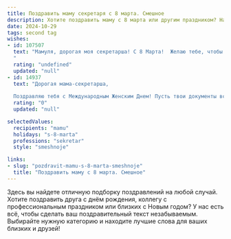```yaml
---
title: Поздравить маму секретаря с 8 марта. Смешное
description: Хотите поздравить маму с 8 марта или другим праздником? Наш ИИ создаст незабываемое поздравление, а вы обязательно выделитесь среди других.  
date: 2024-10-29
tags: second tag
wishes:
- id: 107507
  text: "Мамуля, дорогая моя секретарша! С 8 Марта!  Желаю тебе, чтобы твой рабочий день был таким же сладким, как твой любимый торт, а начальник таким же внимательным, как я к твоим просьбам (ну, почти!). Пусть все секреты твои будут приятными, а  тайны – только о том, где спрятан самый вкусный шоколад!  Будь здорова, любима и немного ленива — ты заслужила!
  "
  rating: "undefined"
  updated: "null"
- id: 14937
  text: "Дорогая мама-секретарша,
  
  Поздравляю тебя с Международным Женским Днем! Пусть твои документы всегда будут в порядке, а папки - аккуратными, как твоя прическа. Пусть твои ручки пишут только хорошие новости, а кнопки телефона нажимают только на счастливые звонки. Ты - настоящая мастерская по наведению порядка и гармонии. Пусть твои дни будут такими же яркими и организованными, как цветные стикеры на твоем мониторе! С 8 марта!"
  rating: "0"
  updated: "null"

selectedValues:
  recipients: "mamu"
  holidays: "s-8-marta"
  professions: "sekretar"
  style: "smeshnoje"

links:
- slug: "pozdravit-mamu-s-8-marta-smeshnoje"
  title: "Поздравить маму с 8 марта. Смешное"
---
```


Здесь вы найдете отличную подборку поздравлений на любой случай. 
Хотите поздравить друга с днём рождения, коллегу с профессиональным праздником или близких с Новым годом? У нас есть всё, чтобы сделать ваш поздравительный текст незабываемым. Выбирайте нужную категорию и находите лучшие слова для ваших близких и друзей!
